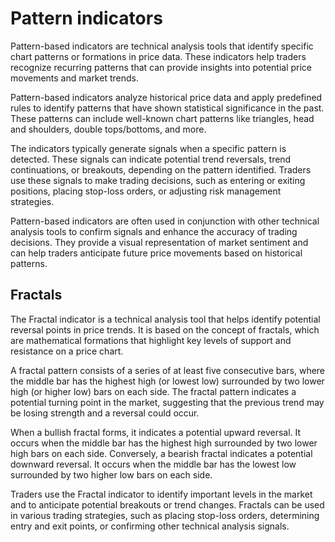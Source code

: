 # Pattern indicators

Pattern-based indicators are technical analysis tools that identify specific
chart patterns or formations in price data. These indicators help traders
recognize recurring patterns that can provide insights into potential price
movements and market trends.

Pattern-based indicators analyze historical price data and apply predefined
rules to identify patterns that have shown statistical significance in the
past. These patterns can include well-known chart patterns like triangles, head
and shoulders, double tops/bottoms, and more.

The indicators typically generate signals when a specific pattern is detected.
These signals can indicate potential trend reversals, trend continuations, or
breakouts, depending on the pattern identified. Traders use these signals to
make trading decisions, such as entering or exiting positions, placing
stop-loss orders, or adjusting risk management strategies.

Pattern-based indicators are often used in conjunction with other technical
analysis tools to confirm signals and enhance the accuracy of trading
decisions. They provide a visual representation of market sentiment and can
help traders anticipate future price movements based on historical patterns.

## Fractals

The Fractal indicator is a technical analysis tool that helps identify
potential reversal points in price trends. It is based on the concept of
fractals, which are mathematical formations that highlight key levels of
support and resistance on a price chart.

A fractal pattern consists of a series of at least five consecutive bars, where
the middle bar has the highest high (or lowest low) surrounded by two lower
high (or higher low) bars on each side. The fractal pattern indicates a
potential turning point in the market, suggesting that the previous trend may
be losing strength and a reversal could occur.

When a bullish fractal forms, it indicates a potential upward reversal. It
occurs when the middle bar has the highest high surrounded by two lower high
bars on each side. Conversely, a bearish fractal indicates a potential downward
reversal. It occurs when the middle bar has the lowest low surrounded by two
higher low bars on each side.

Traders use the Fractal indicator to identify important levels in the market
and to anticipate potential breakouts or trend changes. Fractals can be used in
various trading strategies, such as placing stop-loss orders, determining entry
and exit points, or confirming other technical analysis signals.
